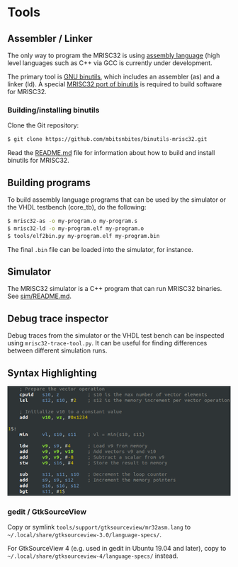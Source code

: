 # Tools

## Assembler / Linker

The only way to program the MRISC32 is using [assembly language](https://en.wikipedia.org/wiki/Assembly_language) (high level languages such as C++ via GCC is currently under development.

The primary tool is [GNU binutils](https://www.gnu.org/software/binutils/), which includes an assembler (as) and a linker (ld). A special [MRISC32 port of binutils](https://github.com/mbitsnbites/binutils-mrisc32) is required to build software for MRISC32.


### Building/installing binutils

Clone the Git repository:

```bash
$ git clone https://github.com/mbitsnbites/binutils-mrisc32.git
```

Read the [README.md](https://github.com/mbitsnbites/binutils-mrisc32/blob/users/mbitsnbites/mrisc32/README.md) file for information about how to build and install binutils for MRISC32.


## Building programs

To build assembly language programs that can be used by the simulator or the VHDL testbench (core_tb), do the following:

```bash
$ mrisc32-as -o my-program.o my-program.s
$ mrisc32-ld -o my-program.elf my-program.o
$ tools/elf2bin.py my-program.elf my-program.bin
```

The final `.bin` file can be loaded into the simulator, for instance.


## Simulator

The MRISC32 simulator is a C++ program that can run MRISC32 binaries. See [sim/README.md](sim/README.md).


## Debug trace inspector

Debug traces from the simulator or the VHDL test bench can be inspected using `mrisc32-trace-tool.py`. It can be useful for finding differences between different simulation runs.


## Syntax Highlighting

![MRISC32 Assembly Language](mrisc32-asm.png)

### gedit / GtkSourceView

Copy or symlink `tools/support/gtksourceview/mr32asm.lang` to `~/.local/share/gtksourceview-3.0/language-specs/`.

For GtkSourceView 4 (e.g. used in gedit in Ubuntu 19.04 and later), copy to `~/.local/share/gtksourceview-4/language-specs/` instead.